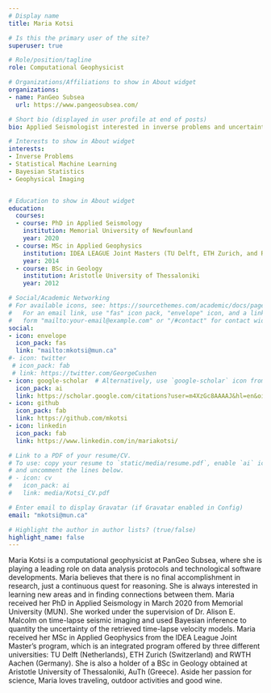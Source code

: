 ```yaml
---
# Display name
title: Maria Kotsi

# Is this the primary user of the site?
superuser: true

# Role/position/tagline
role: Computational Geophysicist

# Organizations/Affiliations to show in About widget
organizations:
- name: PanGeo Subsea
  url: https://www.pangeosubsea.com/

# Short bio (displayed in user profile at end of posts)
bio: Applied Seismologist interested in inverse problems and uncertainty quantification. 

# Interests to show in About widget
interests:
- Inverse Problems
- Statistical Machine Learning 
- Bayesian Statistics
- Geophysical Imaging 


# Education to show in About widget
education:
  courses:
  - course: PhD in Applied Seismology
    institution: Memorial University of Newfounland
    year: 2020
  - course: MSc in Applied Geophysics
    institution: IDEA LEAGUE Joint Masters (TU Delft, ETH Zurich, and RWTH Aachen)
    year: 2014
  - course: BSc in Geology
    institution: Aristotle University of Thessaloniki
    year: 2012

# Social/Academic Networking
# For available icons, see: https://sourcethemes.com/academic/docs/page-builder/#icons
#   For an email link, use "fas" icon pack, "envelope" icon, and a link in the
#   form "mailto:your-email@example.com" or "/#contact" for contact widget.
social:
- icon: envelope
  icon_pack: fas
  link: "mailto:mkotsi@mun.ca"
#- icon: twitter
 # icon_pack: fab
 # link: https://twitter.com/GeorgeCushen
- icon: google-scholar  # Alternatively, use `google-scholar` icon from `ai` icon pack
  icon_pack: ai
  link: https://scholar.google.com/citations?user=m4XzGc8AAAAJ&hl=en&oi=ao
- icon: github
  icon_pack: fab
  link: https://github.com/mkotsi
- icon: linkedin
  icon_pack: fab
  link: https://www.linkedin.com/in/mariakotsi/

# Link to a PDF of your resume/CV.
# To use: copy your resume to `static/media/resume.pdf`, enable `ai` icons in `params.toml`, 
# and uncomment the lines below.
# - icon: cv
#   icon_pack: ai
#   link: media/Kotsi_CV.pdf

# Enter email to display Gravatar (if Gravatar enabled in Config)
email: "mkotsi@mun.ca"

# Highlight the author in author lists? (true/false)
highlight_name: false
---
```


Maria Kotsi is a computational geophysicist at PanGeo Subsea, where she is playing a leading role on data analysis protocols and technological software developments. Maria believes that there is no final accomplishment in research, just a continuous quest for reasoning. She is always interested in learning new areas and in finding connections between them. Maria received her PhD in Applied Seismology in March 2020 from Memorial University (MUN). She worked under the supervision of Dr. Alison E. Malcolm on time-lapse seismic imaging and used Bayesian inference to quantity the uncertainty of the retrieved time-lapse velocity models. Maria received her MSc in Applied Geophysics from the IDEA League Joint Master’s program, which is an integrated program offered by three different universities: TU Delft (Netherlands), ETH Zurich (Switzerland) and RWTH Aachen (Germany). She is also a holder of a BSc in Geology obtained at Aristotle University of Thessaloniki, AuTh (Greece). Aside her passion for science, Maria loves traveling, outdoor activities and good wine. 

